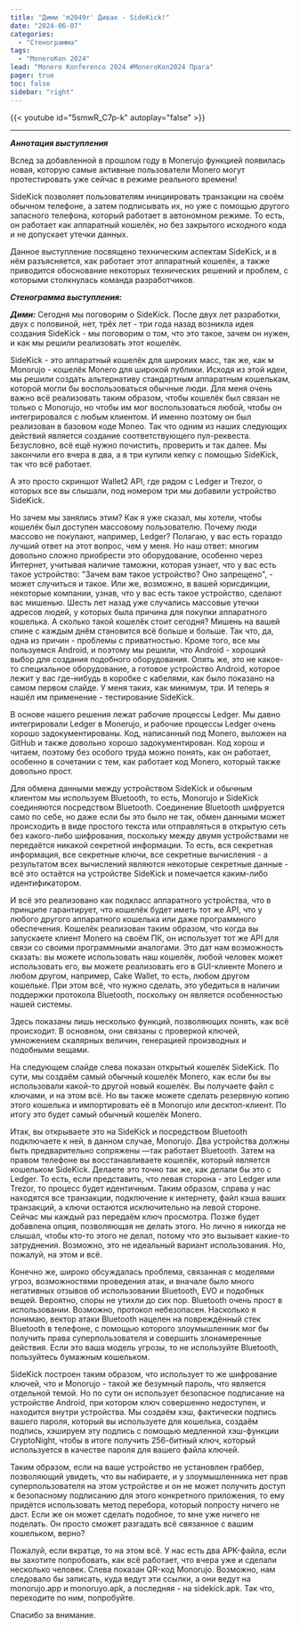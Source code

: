 ```yaml
---
title: "Дими 'm2049r' Дивак - SideKick!"
date: "2024-06-07"
categories:
  - "Стенограмма"
tags:
  - "MoneroKon 2024"
lead: "Monero Konferenco 2024 #MoneroKon2024 Прага"
pager: true
toc: false
sidebar: "right"
---
```


{{< youtube id="5smwR_C7p-k" autoplay="false" >}}

---

_**Аннотация выступления**_

Вслед за добавленной в прошлом году в Monerujo функцией появилась новая, которую самые активные пользователи Monero могут протестировать уже сейчас в режиме реального времени!

SideKick позволяет пользователям инициировать транзакции на своём обычном телефоне, а затем подписывать их, но уже с помощью другого запасного телефона, который работает в автономном режиме. То есть, он работает как аппаратный кошелёк, но без закрытого исходного кода и не допускает утечки данных.

Данное выступление посвящено техническим аспектам SideKick, и в нём разъясняется, как работает этот аппаратный кошелёк, а также приводится обоснование некоторых технических решений и проблем, с которыми столкнулась команда разработчиков.

_**Стенограмма выступления:**_

_**Дими:**_ Сегодня мы поговорим о SideKick. После двух лет разработки, двух с половиной, нет, трёх лет - три года назад возникла идея создания SideKick - мы поговорим о том, что это такое, зачем он нужен, и как мы решили реализовать этот кошелёк.

SideKick - это аппаратный кошелёк для широких масс, так же, как м Monorujo - кошелёк Monero для широкой публики. Исходя из этой идеи, мы решили создать альтернативу стандартным аппаратным кошелькам, которой могли бы воспользоваться обычные люди. Для меня очень важно всё реализовать таким образом, чтобы кошелёк был связан не только с Monorujo, но чтобы им мог воспользоваться любой, чтобы он интегрировался с любым клиентом. И именно поэтому он был реализован в базовом коде Moneo. Так что одним из наших следующих действий является создание соответствующего пул-реквеста. Безусловно, всё ещё нужно почистить, проверить и так далее. Мы закончили его вчера в два, а в три купили кепку с помощью SideKick, так что всё работает.

А это просто скриншот Wallet2 API, где рядом с Ledger и Trezor, о которых все вы слышали, под номером три мы добавили устройство SideKick.

Но зачем мы занялись этим? Как я уже сказал, мы хотели, чтобы кошелёк был доступен массовому пользователю. Почему люди массово не покупают, например, Ledger? Полагаю, у вас есть гораздо лучший ответ на этот вопрос, чем у меня. Но наш ответ: многим довольно сложно приобрести это оборудование, особенно через Интернет, учитывая наличие таможни, которая узнает, что у вас есть такое устройство: "Зачем вам такое устройство? Оно запрещено", - может случиться и такое. Или же, возможно, в вашей юрисдикции, некоторые компании, узнав, что у вас есть такое устройство, сделают вас мишенью. Шесть лет назад уже случались массовые утечки адресов людей, у которых была причина для покупки аппаратного кошелька. А сколько такой кошелёк стоит сегодня? Мишень на вашей спине с каждым днём становится всё больше и больше. Так что, да, одна из причин - проблемы с приватностью. Кроме того, все мы пользуемся Android, и поэтому мы решили, что Android - хороший выбор для создания подобного оборудования. Опять же, это не какое-то специальное оборудование, а готовое устройство Android, которое лежит у вас где-нибудь в коробке с кабелями, как было показано на самом первом слайде. У меня таких, как минимум, три. И теперь я нашёл им применение - тестирование SideKick.

В основе нашего решения лежат рабочие процессы Ledger. Мы давно интегрировали Ledger в Monerujo, и рабочие процессы Ledger очень хорошо задокументированы. Код, написанный под Monero, выложен на GitHub и также довольно хорошо задокументирован. Код хорош и читаем, поэтому без особого труда можно понять, как он работает, особенно в сочетании с тем, как работает код Monero, который также довольно прост.

Для обмена данными между устройством SideKick и обычным клиентом мы используем Bluetooth, то есть, Monorujo и SideKick соединяются посредством Bluetooth. Соединение Bluetooth шифруется само по себе, но даже если бы это было не так, обмен данными может происходить в виде простого текста или отправляться в открытую сеть без какого-либо шифрования, поскольку между двумя устройствами не передаётся никакой секретной информации. То есть, вся секретная информация, все секретные ключи, все секретные вычисления - а результатом всех вычислений являются некоторые секретные данные - всё это остаётся на устройстве SideKick и помечается каким-либо идентификатором.

И всё это реализовано как подкласс аппаратного устройства, что в принципе гарантирует, что кошелёк будет иметь тот же API, что у любого другого аппаратного кошелька или даже программного обеспечения. Кошелёк реализован таким образом, что когда вы запускаете клиент Monero на своём ПК, он использует тот же API для связи со своими программными аналогами. Это дат нам возможность сказать: вы можете использовать наш кошелёк, любой человек может использовать его, вы можете реализовать его в GUI-клиенте Monero и любом другом, например, Cake Wallet, то есть, любом другом кошельке. При этом всё, что нужно сделать, это убедиться в наличии поддержки протокола Bluetooth, поскольку он является особенностью нашей системы.

Здесь показаны лишь несколько функций, позволяющих понять, как всё происходит. В основном, они связаны с проверкой ключей, умножением скалярных величин, генерацией производных и подобными вещами.

На следующем слайде слева показан открытый кошелёк SideKick. По сути, мы создаём самый обычный кошелёк Monero, как если бы вы использовали какой-то другой новый кошелёк. Вы получаете файл с ключами, и на этом всё. Но вы также можете сделать резервную копию этого кошелька и импортировать её в Monorujo или десктоп-клиент. По итогу это будет самый обычный кошелёк Monero.

Итак, вы открываете это на SideKick и посредством Bluetooth подключаете к ней, в данном случае, Monorujo. Два устройства должны быть предварительно сопряжены —так работает Bluetooth. Затем на правом телефоне вы восстанавливаете кошелёк, который является кошельком SideKick. Делаете это точно так же, как делали бы это с Ledger. То есть, если представить, что левая сторона - это Ledger или Trezor, то процесс будет идентичным. Таким образом, справа у нас находятся все транзакции, подключение к интернету, файл кэша ваших транзакций, а ключи остаются исключительно на левой стороне. Сейчас мы каждый раз передаём ключ просмотра. Позже будет добавлена опция, позволяющая не делать этого. Но лично я никогда не слышал, чтобы кто-то этого не делал, потому что это вызывает какие-то затруднения. Возможно, это не идеальный вариант использования. Но, пожалуй, на этом и всё.

Конечно же, широко обсуждалась проблема, связанная с моделями угроз, возможностями проведения атак, и вначале было много негативных отзывов об использовании Bluetooth, EVO и подобных вещей. Вероятно, споры не утихли до сих пор. Bluetooth очень прост в использовании. Возможно, протокол небезопасен. Насколько я понимаю, вектор атаки Bluetooth нацелен на повреждённый стек Bluetooth в телефоне, с помощью которого злоумышленник мог бы получить права суперпользователя и совершить злонамеренные действия. Если это ваша модель угрозы, то не используйте Bluetooth, пользуйтесь бумажным кошельком.

SideKick построен таким образом, что использует то же шифрование ключей, что и Monorujo - такой же безумный пароль, что является отдельной темой. Но по сути он использует безопасное подписание на устройстве Android, при котором ключ совершенно недоступен, и находится внутри устройства. Мы создаём хэш, фактически подпись вашего пароля, который вы используете для кошелька, создаём подпись, хэшируем эту подпись с помощью медленной хэш-функции CryptoNight, чтобы в итоге получить 256-битный ключ, который используется в качестве пароля для вашего файла ключей.

Таким образом, если на ваше устройство не установлен граббер, позволяющий увидеть, что вы набираете, и у злоумышленника нет прав суперпользователя на этом устройстве и он не может получить доступ к безопасному подписанию для этого конкретного приложения, то ему придётся использовать метод перебора, который попросту ничего не даст. Если же он может сделать подобное, то мне уже ничего не поделать. Он просто сможет разгадать всё связанное с вашим кошельком, верно?

Пожалуй, если вкратце, то на этом всё. У нас есть два APK-файла, если вы захотите попробовать, как всё работает, что вчера уже и сделали несколько человек. Слева показан QR-код Monorujo. Возможно, нам следовало бы записать, куда ведут эти ссылки, а они ведут на monorujo.app и monoruyo.apk, а последняя - на sidekick.apk. Так что, переходите по ним, попробуйте.

Спасибо за внимание.
